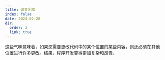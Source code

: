 ```yaml
---
title: 改变困难
index: false
date: 2024-02-28
dir:
  order: 3
  link: true
---
```


这些气味意味着，如果您需要更改代码中的某个位置的某些内容，则还必须在其他位置进行许多更改。结果，程序开发变得更加复杂和昂贵。

<Catalog />